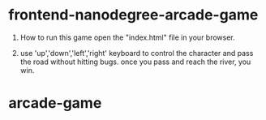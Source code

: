 frontend-nanodegree-arcade-game
===============================
1. How to run this game
  open the "index.html" file in your browser.

2. use 'up','down','left','right' keyboard to control the character and pass the road without hitting bugs. once you pass and reach the river, you win.
 
# arcade-game
